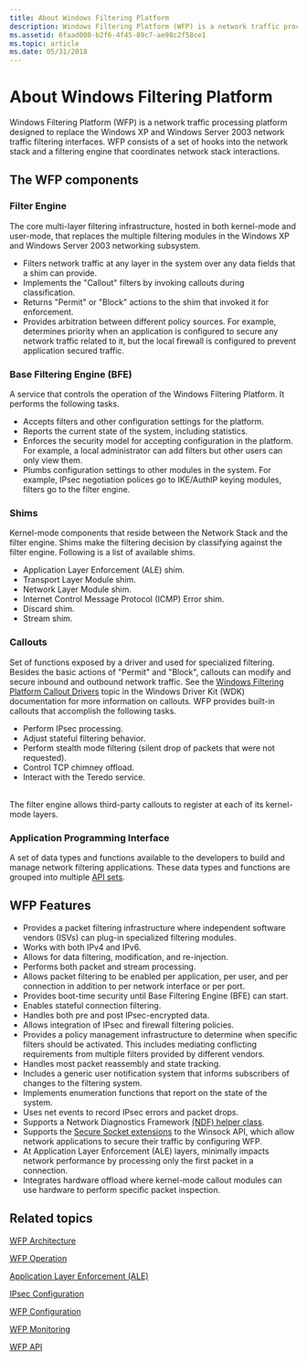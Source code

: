 ```yaml
---
title: About Windows Filtering Platform
description: Windows Filtering Platform (WFP) is a network traffic processing platform designed to replace the Windows XP and Windows Server 2003 network traffic filtering interfaces.
ms.assetid: 6faad008-b2f6-4f45-89c7-ae98c2f58ce1
ms.topic: article
ms.date: 05/31/2018
---
```


# About Windows Filtering Platform

Windows Filtering Platform (WFP) is a network traffic processing platform designed to replace the Windows XP and Windows Server 2003 network traffic filtering interfaces. WFP consists of a set of hooks into the network stack and a filtering engine that coordinates network stack interactions.

## The WFP components

### Filter Engine

The core multi-layer filtering infrastructure, hosted in both kernel-mode and user-mode, that replaces the multiple filtering modules in the Windows XP and Windows Server 2003 networking subsystem.

-   Filters network traffic at any layer in the system over any data fields that a shim can provide.
-   Implements the "Callout" filters by invoking callouts during classification.
-   Returns "Permit" or "Block" actions to the shim that invoked it for enforcement.
-   Provides arbitration between different policy sources. For example, determines priority when an application is configured to secure any network traffic related to it, but the local firewall is configured to prevent application secured traffic.<br/>

### Base Filtering Engine (BFE)

A service that controls the operation of the Windows Filtering Platform. It performs the following tasks.

-   Accepts filters and other configuration settings for the platform.
-   Reports the current state of the system, including statistics.
-   Enforces the security model for accepting configuration in the platform. For example, a local administrator can add filters but other users can only view them.<br/>
-   Plumbs configuration settings to other modules in the system. For example, IPsec negotiation polices go to IKE/AuthIP keying modules, filters go to the filter engine.<br/>

### Shims

Kernel-mode components that reside between the Network Stack and the filter engine. Shims make the filtering decision by classifying against the filter engine. Following is a list of available shims.

-   Application Layer Enforcement (ALE) shim.
-   Transport Layer Module shim.
-   Network Layer Module shim.
-   Internet Control Message Protocol (ICMP) Error shim.
-   Discard shim.
-   Stream shim.

### Callouts

Set of functions exposed by a driver and used for specialized filtering. Besides the basic actions of "Permit" and "Block", callouts can modify and secure inbound and outbound network traffic. See the [Windows Filtering Platform Callout Drivers](/windows-hardware/drivers/network/windows-filtering-platform-callout-drivers2) topic in the Windows Driver Kit (WDK) documentation for more information on callouts. WFP provides built-in callouts that accomplish the following tasks.<br/>

-   Perform IPsec processing.
-   Adjust stateful filtering behavior.
-   Perform stealth mode filtering (silent drop of packets that were not requested).
-   Control TCP chimney offload.
-   Interact with the Teredo service.

<br/> The filter engine allows third-party callouts to register at each of its kernel-mode layers.<br/>

### Application Programming Interface

A set of data types and functions available to the developers to build and manage network filtering applications. These data types and functions are grouped into multiple [API sets](api-sets.md).

## WFP Features

-   Provides a packet filtering infrastructure where independent software vendors (ISVs) can plug-in specialized filtering modules.
-   Works with both IPv4 and IPv6.
-   Allows for data filtering, modification, and re-injection.
-   Performs both packet and stream processing.
-   Allows packet filtering to be enabled per application, per user, and per connection in addition to per network interface or per port.
-   Provides boot-time security until Base Filtering Engine (BFE) can start.
-   Enables stateful connection filtering.
-   Handles both pre and post IPsec-encrypted data.
-   Allows integration of IPsec and firewall filtering policies.
-   Provides a policy management infrastructure to determine when specific filters should be activated. This includes mediating conflicting requirements from multiple filters provided by different vendors.
-   Handles most packet reassembly and state tracking.
-   Includes a generic user notification system that informs subscribers of changes to the filtering system.
-   Implements enumeration functions that report on the state of the system.
-   Uses net events to record IPsec errors and packet drops.
-   Supports a Network Diagnostics Framework [(NDF) helper class](/windows/desktop/NDF/extensible-helper-classes).
-   Supports the [Secure Socket extensions](/windows/desktop/WinSock/winsock-secure-socket-extensions) to the Winsock API, which allow network applications to secure their traffic by configuring WFP.
-   At Application Layer Enforcement (ALE) layers, minimally impacts network performance by processing only the first packet in a connection.
-   Integrates hardware offload where kernel-mode callout modules can use hardware to perform specific packet inspection.

## Related topics

<dl> <dt>

[WFP Architecture](windows-filtering-platform-architecture-overview.md)
</dt> <dt>

[WFP Operation](basic-operation.md)
</dt> <dt>

[Application Layer Enforcement (ALE)](application-layer-enforcement--ale-.md)
</dt> <dt>

[IPsec Configuration](ipsec-configuration.md)
</dt> <dt>

[WFP Configuration](wfp-configuration.md)
</dt> <dt>

[WFP Monitoring](wfp-monitoring.md)
</dt> <dt>

[WFP API](api-sets.md)
</dt> </dl>

 

